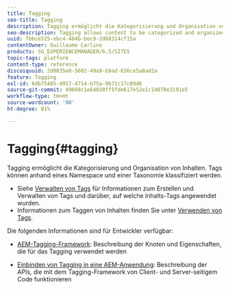 ```yaml
---
title: Tagging
seo-title: Tagging
description: Tagging ermöglicht die Kategorisierung und Organisation von Inhalten
seo-description: Tagging allows content to be categorized and organized
uuid: fbbce525-ebc4-484b-bec9-2d68314cf15a
contentOwner: Guillaume Carlino
products: SG_EXPERIENCEMANAGER/6.5/SITES
topic-tags: platform
content-type: reference
discoiquuid: 2d0835e0-5602-49a9-b9ad-636ce5a8ad2a
feature: Tagging
exl-id: 6db75405-d957-4714-b75a-9b71c17c89d6
source-git-commit: 49688c1e64038ff5fde617e52e1c14878e3191e5
workflow-type: tm+mt
source-wordcount: '98'
ht-degree: 81%

---
```


# Tagging{#tagging}

Tagging ermöglicht die Kategorisierung und Organisation von Inhalten. Tags können anhand eines Namespace und einer Taxonomie klassifiziert werden.

* Siehe [Verwalten von Tags](/help/sites-administering/tags.md) für Informationen zum Erstellen und Verwalten von Tags und darüber, auf welche Inhalts-Tags angewendet wurden.
* Informationen zum Taggen von Inhalten finden Sie unter [Verwenden von Tags](/help/sites-authoring/tags.md).

Die folgenden Informationen sind für Entwickler verfügbar:

* [AEM-Tagging-Framework](/help/sites-developing/framework.md): Beschreibung der Knoten und Eigenschaften, die für das Tagging verwendet werden

* [Einbinden von Tagging in eine AEM-Anwendung](/help/sites-developing/building.md): Beschreibung der APIs, die mit dem Tagging-Framework von Client- und Server-seitigem Code funktionieren

